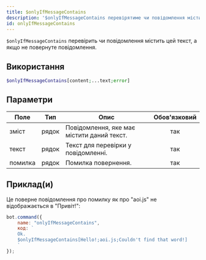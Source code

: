 ```yaml
---
title: $onlyIfMessageContains
description: '$onlyIfMessageContains перевірятиме чи повідомлення містить даний текст, а якщо не повернуть повідомлення про помилку.'
id: onlyIfMessageContains
---
```


`$onlyIfMessageContains` перевірить чи повідомлення містить цей текст, а якщо не повернуте повідомлення.

## Використання

```php
$onlyIfMessageContains[content;...text;error]
```

## Параметри

| Поле    | Тип   | Опис                                       | Обов'язковий |
| ------- | ----- | ------------------------------------------ |:------------:|
| зміст   | рядок | Повідомлення, яке має містити даний текст. |     так      |
| текст   | рядок | Текст для перевірки у повідомленні.        |     так      |
| помилка | рядок | Помилка повернення.                        |     так      |

## Приклад(и)

Це поверне повідомлення про помилку як про "aoi.js" не відображається в "Привіт!":

```javascript
bot.command({
    name: "onlyIfMessageContains",
    код: `
    Ok.
    $onlyIfMessageContains[Hello!;aoi.js;Couldn't find that word!]
    `
});
```
